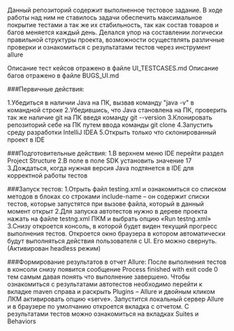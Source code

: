 Данный репозиторий содержит выполненное тестовое задание.
В ходе работы над ним не ставилось задачи обеспечить максимальное покрытие тестами а так же их стабильность,
так как состав товаров и багов меняется каждый день. Делался упор на составлении логически правильной структуры проекта, 
возможности осуществлять различные проверки и ознакомиться с результатами тестов через инструмент allure

Описание тест кейсов отражено в файле UI_TESTCASES.md
Описание багов отражено в файле BUGS_UI.md

###Первичные действия:

1.Убедиться в наличии Java на ПК, вызвав команду "java -v" в командной строке
2.Убедившись, что Java становлена на ПК, проверить так же наличие git на ПК введя команду git --version
3.Клонировать репозиторий себе на ПК путем ввода команды git clone 
4.Запустить среду разработки IntelliJ IDEA
5.Открыть только что склонированный проект в IDE

###Подготовительные действия:
1.В верхнем меню IDE перейти раздел Project Structure
2.В поле в поле SDK установить значение 17
3.Дождаться, когда нужная версия Java подтянется в IDE для корректной работы тестов

###Запуск тестов:
1.Отрыть файл testing.xml и ознакомиться со списком методов в блоках со строками include-name – он содержит списки тестов,
   которые запустятся при вызове файла, который в данный момент открыт
2.Для запуска автотестов нужно в дереве проекта нажать на файле testng.xml ПКМ и выбрать опцию «Run testng.xml»
3.Снизу откроется консоль, в которой будет виден текущий прогресс выполнения тестов. Откроется окно браузера в котором автоматически будут
   выполняться действия пользователя с UI. Его можно свернуть. (Активирован headless режим)

###Формирование результатов в отчет Allure:
После выполнения тестов в консоли снизу появится сообщение Process finished with exit code 0 тем самым давая понять что выполнение завершено.
Чтобы ознакомиться с результатами автотестов необходимо перейти к вкладке maven справа и раскрыть Plugins – Allure и двойным кликом ЛКМ 
активировать опцию «serve».
Запустится локальный сервер Allure и в браузере по умолчанию откроется вкладка с отчетом. С результатами тестов можно ознакомиться
на вкладках Suites и Behaviors
